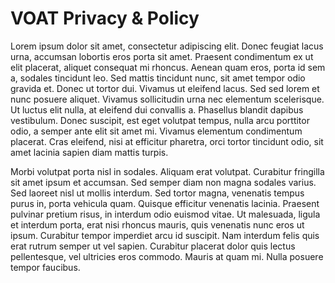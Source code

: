 # VOAT Privacy & Policy

Lorem ipsum dolor sit amet, consectetur adipiscing elit. Donec feugiat lacus urna, accumsan lobortis eros porta sit amet. Praesent condimentum ex ut elit placerat, aliquet consequat mi rhoncus. Aenean quam eros, porta id sem a, sodales tincidunt leo. Sed mattis tincidunt nunc, sit amet tempor odio gravida et. Donec ut tortor dui. Vivamus ut eleifend lacus. Sed sed lorem et nunc posuere aliquet. Vivamus sollicitudin urna nec elementum scelerisque. Ut luctus elit nulla, at eleifend dui convallis a. Phasellus blandit dapibus vestibulum. Donec suscipit, est eget volutpat tempus, nulla arcu porttitor odio, a semper ante elit sit amet mi. Vivamus elementum condimentum placerat. Cras eleifend, nisi at efficitur pharetra, orci tortor tincidunt odio, sit amet lacinia sapien diam mattis turpis.

Morbi volutpat porta nisl in sodales. Aliquam erat volutpat. Curabitur fringilla sit amet ipsum et accumsan. Sed semper diam non magna sodales varius. Sed laoreet nisl ut mollis interdum. Sed tortor magna, venenatis tempus purus in, porta vehicula quam. Quisque efficitur venenatis lacinia. Praesent pulvinar pretium risus, in interdum odio euismod vitae. Ut malesuada, ligula et interdum porta, erat nisi rhoncus mauris, quis venenatis nunc eros ut ipsum. Curabitur tempor imperdiet arcu id suscipit. Nam interdum felis quis erat rutrum semper ut vel sapien. Curabitur placerat dolor quis lectus pellentesque, vel ultricies eros commodo. Mauris at quam mi. Nulla posuere tempor faucibus.
